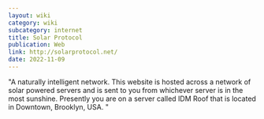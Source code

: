```yaml
---
layout: wiki
category: wiki
subcategory: internet
title: Solar Protocol
publication: Web
link: http://solarprotocol.net/
date: 2022-11-09
---
```


"A naturally intelligent network. This website is hosted across a network of solar powered servers and is sent to you from whichever server is in the most sunshine. Presently you are on a server called IDM Roof that is located in Downtown, Brooklyn, USA. "
